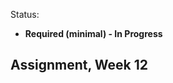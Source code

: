 Status:
- **Required (minimal) - In Progress**

Assignment, Week 12
----------------------------------------
